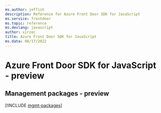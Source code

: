 ```yaml
---
ms.author: jeffish
description: Reference for Azure Front Door SDK for JavaScript
ms.service: frontdoor
ms.topic: reference
ms.devlang: javascript
author: xirzec
title: Azure Front Door SDK for JavaScript
ms.data: 08/17/2022
---
```

# Azure Front Door SDK for JavaScript - preview

## Management packages - preview
[!INCLUDE [mgmt-packages](front-door-mgmt-index.md)]
